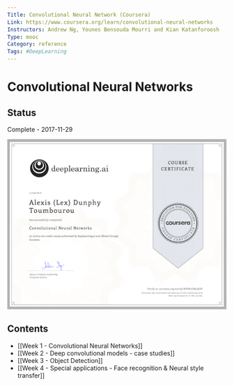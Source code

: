 ```yaml
---
Title: Convolutional Neural Network (Coursera) 
Link: https://www.coursera.org/learn/convolutional-neural-networks
Instructors: Andrew Ng, Younes Bensouda Mourri and Kian Katanforoosh
Type: mooc
Category: reference
Tags: #DeepLearning
---
```


# Convolutional Neural Networks

## Status

Complete - 2017-11-29

<img src="./assets/cert.png" width="600px"></img>

## Contents

* [[Week 1 - Convolutional Neural Networks]]
* [[Week 2 - Deep convolutional models - case studies]]
* [[Week 3 - Object Detection]]
* [[Week 4 - Special applications - Face recognition & Neural style transfer]]
